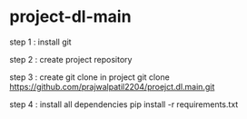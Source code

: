 # project-dl-main

step 1 : install git

step 2 : create project repository

step 3 : create git clone in project
git clone https://github.com/prajwalpatil2204/proejct.dl.main.git 

step 4 : install all dependencies 
pip install -r requirements.txt